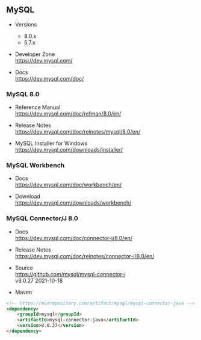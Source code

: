
## MySQL

- Versions
  - 8.0.x
  - 5.7.x

- Developer Zone  
  https://dev.mysql.com/

- Docs  
  https://dev.mysql.com/doc/

### MySQL 8.0

- Reference Manual  
  https://dev.mysql.com/doc/refman/8.0/en/

- Release Notes  
  https://dev.mysql.com/doc/relnotes/mysql/8.0/en/

- MySQL Installer for Windows  
  https://dev.mysql.com/downloads/installer/

### MySQL Workbench

- Docs  
  https://dev.mysql.com/doc/workbench/en/

- Download  
  https://dev.mysql.com/downloads/workbench/

### MySQL Connector/J 8.0

- Docs  
  https://dev.mysql.com/doc/connector-j/8.0/en/

- Release Notes  
  https://dev.mysql.com/doc/relnotes/connector-j/8.0/en/

- Source  
  https://github.com/mysql/mysql-connector-j  
  v8.0.27 2021-10-18

- Maven
```html
<!-- https://mvnrepository.com/artifact/mysql/mysql-connector-java -->
<dependency>
    <groupId>mysql</groupId>
    <artifactId>mysql-connector-java</artifactId>
    <version>8.0.27</version>
</dependency>
```

